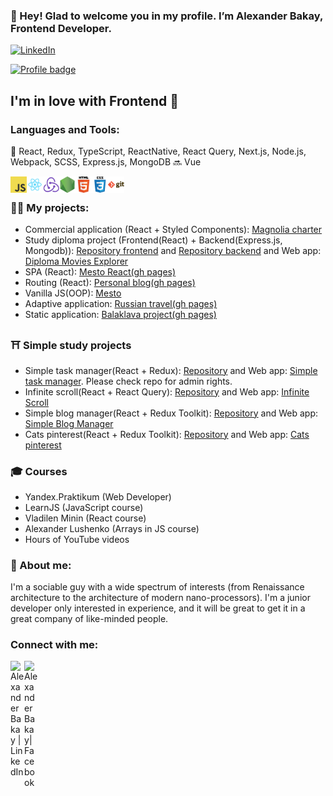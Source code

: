 ### 👋 Hey! Glad to welcome you in my profile. I’m Alexander Bakay, Frontend Developer.

[![LinkedIn](https://img.shields.io/badge/LinkedIn-0077B5?style=for-the-badge&logo=linkedin&logoColor=white)](https://www.linkedin.com/in/alexander-bakay-b6b041224/)  
  
[![Profile badge](https://www.codewars.com/users/BakayAlexander/badges/large)](https://www.codewars.com/users/BakayAlexander)

## I'm in love with Frontend 👻
### Languages and Tools:
🔰 React, Redux, TypeScript, ReactNative, React Query, Next.js,  Node.js, Webpack, SCSS, Express.js, MongoDB
🔜 Vue  
  
<img align="left" alt="JavaScript" width="26px" src="https://raw.githubusercontent.com/github/explore/80688e429a7d4ef2fca1e82350fe8e3517d3494d/topics/javascript/javascript.png" />
<img align="left" alt="React" width="26px" src="https://raw.githubusercontent.com/github/explore/80688e429a7d4ef2fca1e82350fe8e3517d3494d/topics/react/react.png" />
<img align="left" alt="Redux" width="26px" src="https://raw.githubusercontent.com/github/explore/80688e429a7d4ef2fca1e82350fe8e3517d3494d/topics/redux/redux.png" />
<img align="left" alt="Node.js" width="26px" src="https://raw.githubusercontent.com/github/explore/80688e429a7d4ef2fca1e82350fe8e3517d3494d/topics/nodejs/nodejs.png" />
<img align="left" alt="HTML5" width="26px" src="https://raw.githubusercontent.com/github/explore/80688e429a7d4ef2fca1e82350fe8e3517d3494d/topics/html/html.png" />
<img align="left" alt="CSS3" width="26px" src="https://raw.githubusercontent.com/github/explore/80688e429a7d4ef2fca1e82350fe8e3517d3494d/topics/css/css.png" />
<img align="left" alt="Git" width="26px" src="https://raw.githubusercontent.com/github/explore/80688e429a7d4ef2fca1e82350fe8e3517d3494d/topics/git/git.png" />
<br />


### 👨‍💻 My projects:
- Commercial application (React + Styled Components): [Magnolia charter](https://magnolia-charter.com)
- Study diploma project (Frontend(React) + Backend(Express.js, Mongodb)): [Repository frontend](https://github.com/BakayAlexander/movies-explorer-frontend) and  [Repository backend](https://github.com/BakayAlexander/movies-explorer-api) and Web app: [Diploma Movies Explorer](http://bakay.nomoredomains.work)
- SPA (React): [Mesto React(gh pages)](https://mesto.bakay.students.nomoredomains.work)
- Routing (React): [Personal blog(gh pages)](https://bakayalexander.github.io/blog-react)
- Vanilla JS(OOP): [Mesto](https://github.com/BakayAlexander/mesto)
- Adaptive application: [Russian travel(gh pages)](https://bakayalexander.github.io/russian-travel)
- Static application: [Balaklava project(gh pages)](https://bakayalexander.github.io/balaklava-project)

### :shinto_shrine:  Simple study projects
- Simple task manager(React + Redux): [Repository](https://github.com/BakayAlexander/task-manager) and Web app: [Simple task manager](https://bakay-task-manager.netlify.app/). Please check repo for admin rights.
- Infinite scroll(React + React Query): [Repository](https://github.com/BakayAlexander/react_infinite_scroll) and Web app: [Infinite Scroll](https://bakay-react-inf-scroll.netlify.app/)
- Simple blog manager(React + Redux Toolkit): [Repository](https://github.com/BakayAlexander/blog-manager) and Web app: [Simple Blog Manager](https://blog-manager-bakay.netlify.app/)
- Cats pinterest(React + Redux Toolkit): [Repository](https://github.com/BakayAlexander/frontend-challenge) and Web app: [Cats pinterest](https://bakay-cats-pinterest.netlify.app/)


### 🎓  Courses
  
- Yandex.Praktikum (Web Developer)  
- LearnJS (JavaScript course)  
- Vladilen Minin (React course)
- Alexander Lushenko (Arrays in JS course)  
- Hours of YouTube videos


### 🙋 About me:
  
I'm a sociable guy with a wide spectrum of interests (from Renaissance architecture to the architecture of modern nano-processors). I'm a junior developer only interested in experience, and it will be great to get it in a great company of like-minded people. 
  
### Connect with me:
  
[<img align="left" alt="Alexander Bakay | LinkedIn" width="22px" src="https://cdn.jsdelivr.net/npm/simple-icons@v3/icons/linkedin.svg" />][linkedin]
[<img align="left" alt="Alexander Bakay| Facebook" width="22px" src="https://cdn.jsdelivr.net/npm/simple-icons@v3/icons/facebook.svg" />][facebook]




<br />
<br />

[linkedin]: https://www.linkedin.com/in/alexander-bakay-b6b041224/
[facebook]: https://www.facebook.com/alexanderbakay92
